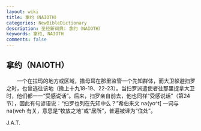 ```yaml
---
layout: wiki
title: 拿约（NAIOTH）
categories: NewBibleDictionary
description: 圣经新词典: 拿约（NAIOTH）
keywords: 拿约, NAIOTH
comments: false
---
```


## 拿约（NAIOTH）

　　一个在拉玛的地方或区域，撒母耳在那里监管一个先知群体，而大卫躲避扫罗之时，也曾逃往该地（撒上十九18-19、22-23）。当扫罗派遣使者往那里捉拿大卫时，他们都一一“受感说话”。后来，扫罗亲自前去，他也同样“受感说话”（第24节），因此有句谚语说：“扫罗也列在先知中么？”希伯来文 na{yo^t[ 一词与 na{weh 有关，意思是“牧放之地”或“居所”，普遍被译为“住处”。

J.A.T.








